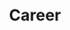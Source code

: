 ---
title : "Career"
layout: "career"
description: "Do what you enjoy, invest for your future and reap the benefits of working with the worlds first advancement company that puts people first."


# features
features:
  enable: true
  subtitle: "Career"
  title: "Enjoy your career developing cool apps"
  description: "Through your passion in tech and software development, you can help us to bring nice ideas, into the real world."

########### funfacts ##########
funfacts:
  enable : true
  title : "Goodies"
  
  funfacts_item:
  - name : "Flexible hours"
    icon : ""
    content : "Tight schedule as you more comfortable feel, with effective communication you can work remotely"
    
  - name : "Free Caffe & Fruits"
    icon : ""
    content : "We love coffe & fruits in order to maintain us focused but also healthy"
    
  - name : "Recreation & Inspiration"
    icon : ""
    content : "Support to Workshops and further trainings"
    
  - name : "Fridays Relax"
    icon : ""
    content : "If you achieve the result in 4 days, why not to relax on friday?"
    
########### Career ############
career:
  enable : true
  title : "Job Opening"
  job_item:
  - name : "Wirtschaftsingenieur oder Luftfahrttechniker"
    location : "Hamburg / München"
    form_action : "#"
    about : "Wirtschaftsingenieur oder Luftfahrttechniker"

    experiences:
    - +2 Jahre Berufserfahrung".
    - "Entwicklung von Aktivitäten gemäß Projekt im Rahmen des Projektmanagements für Aspekte rund um das Industrieprodukt."
    - Prozess- und Informationsmanagement mit proaktiver Kommunikation zwischen den verschiedenen beteiligten Abteilungen".
    - Datenanalyse und Präsentation von Vorschlägen während der Projektüberwachung".


    

---